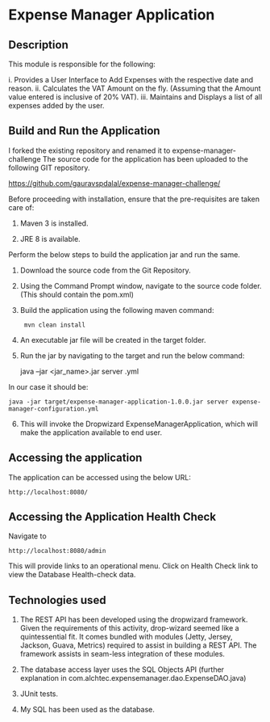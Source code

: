 # Expense Manager Application

## Description

This module is responsible for the following:

i. Provides a User Interface to Add Expenses with the respective date and reason.
ii. Calculates the VAT Amount on the fly. (Assuming that the Amount value entered is inclusive of 20% VAT).
iii. Maintains and Displays a list of all expenses added by the user. 

## Build and Run the Application

I forked the existing repository and renamed it to expense-manager-challenge
The source code for the application has been uploaded to the following GIT repository.

https://github.com/gauravspdalal/expense-manager-challenge/

Before proceeding with installation, ensure that the pre-requisites are taken care of:

1. Maven 3 is installed.

2. JRE 8 is available.

Perform the below steps to build the application jar and run the same.

1. Download the source code from the Git Repository.

2. Using the Command Prompt window, navigate to the source code folder. (This should contain the pom.xml)

3. Build the application using the following maven command: 
	
		mvn clean install

4. An executable jar file will be created in the target folder.

5. Run the jar by navigating to the target and run the below command:

	java –jar <jar_name>.jar server <configuration-file-name>.yml

In our case it should be: 
	
	java -jar target/expense-manager-application-1.0.0.jar server expense-manager-configuration.yml

6. This will invoke the Dropwizard ExpenseManagerApplication, which will make the application available to end user. 

    
## Accessing the application

The application can be accessed using the below URL:

	http://localhost:8080/
    

## Accessing the Application Health Check
Navigate to

    http://localhost:8080/admin

This will provide links to an operational menu. Click on Health Check link to view the Database Health-check data.

## Technologies used

1. The REST API has been developed using the dropwizard framework. Given the requirements of this activity, drop-wizard seemed like a quintessential fit. It comes bundled with modules (Jetty, Jersey, Jackson, Guava, Metrics) required to assist in building a REST API. The framework assists in seam-less integration of these modules.

2. The database access layer uses the SQL Objects API (further explanation in com.alchtec.expensemanager.dao.ExpenseDAO.java)

3. JUnit tests.

4. My SQL has been used as the database.